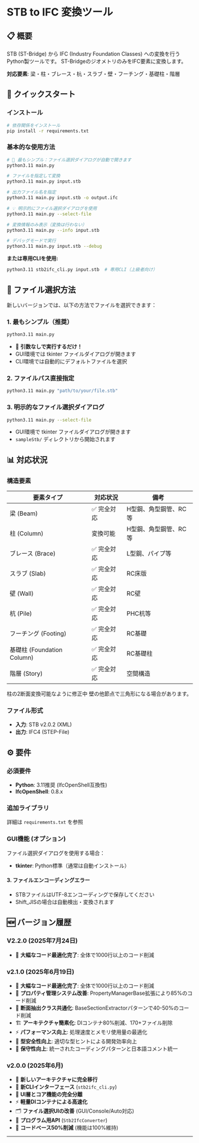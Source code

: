 # STB to IFC 変換ツール

## 📋 概要

STB (ST-Bridge) から IFC (Industry Foundation Classes) への変換を行うPython製ツールです。
ST-BridgeのジオメトリのみをIFC要素に変換します。

**対応要素**: 梁・柱・ブレース・杭・スラブ・壁・フーチング・基礎柱・階層

## 🚀 クイックスタート

### インストール

```bash
# 依存関係をインストール
pip install -r requirements.txt
```

### 基本的な使用方法

```bash
# 🚀 最もシンプル：ファイル選択ダイアログが自動で開きます
python3.11 main.py

# ファイルを指定して変換
python3.11 main.py input.stb

# 出力ファイル名を指定
python3.11 main.py input.stb -o output.ifc

# 💡 明示的にファイル選択ダイアログを使用
python3.11 main.py --select-file

# 変換情報のみ表示（変換は行わない）
python3.11 main.py --info input.stb

# デバッグモードで実行
python3.11 main.py input.stb --debug
```

**または専用CLIを使用:**

```bash
python3.11 stb2ifc_cli.py input.stb  # 専用CLI（上級者向け）
```

## 📂 ファイル選択方法

新しいバージョンでは、以下の方法でファイルを選択できます：

### 1. **最もシンプル（推奨）**

```bash
python3.11 main.py
```

- 🚀 **引数なしで実行するだけ！**
- GUI環境では tkinter ファイルダイアログが開きます
- CLI環境では自動的にデフォルトファイルを選択

### 2. **ファイルパス直接指定**

```bash
python3.11 main.py "path/to/your/file.stb"
```

### 3. **明示的なファイル選択ダイアログ**

```bash
python3.11 main.py --select-file
```

- GUI環境で tkinter ファイルダイアログが開きます
- `sampleStb/` ディレクトリから開始されます

## 📊 対応状況

### 構造要素

| 要素タイプ | 対応状況 | 備考 |
|------------|----------|------|
| 梁 (Beam) | ✅ 完全対応 | H型鋼、角型鋼管、RC等 |
| 柱 (Column) |  変換可能 | H型鋼、角型鋼管、RC等 |
| ブレース (Brace) | ✅ 完全対応 | L型鋼、パイプ等 |
| スラブ (Slab) | ✅ 完全対応 | RC床版 |
| 壁 (Wall) | ✅ 完全対応 | RC壁 |
| 杭 (Pile) | ✅ 完全対応 | PHC杭等 |
| フーチング (Footing) | ✅ 完全対応 | RC基礎 |
| 基礎柱 (Foundation Column) | ✅ 完全対応 | RC基礎柱 |
| 階層 (Story) | ✅ 完全対応 | 空間構造 |

柱の2断面変換可能なように修正中
壁の他節点で三角形になる場合があります。

### ファイル形式

- **入力**: STB v2.0.2 (XML)
- **出力**: IFC4 (STEP-File)

## ⚙️ 要件

### 必須要件

- **Python**: 3.11推奨 (IfcOpenShell互換性)
- **IfcOpenShell**: 0.8.x

### 追加ライブラリ

詳細は `requirements.txt` を参照

### GUI機能 (オプション)

ファイル選択ダイアログを使用する場合：

- **tkinter**: Python標準（通常は自動インストール）


#### 3. ファイルエンコーディングエラー

- STBファイルはUTF-8エンコーディングで保存してください
- Shift_JISの場合は自動検出・変換されます


## 🆕 バージョン履歴

### V2.2.0 (2025年7月24日)

- 🚀 **大幅なコード最適化完了**: 全体で1000行以上のコード削減

### v2.1.0 (2025年6月19日)

- 🚀 **大幅なコード最適化完了**: 全体で1000行以上のコード削減
- 🔧 **プロパティ管理システム改善**: PropertyManagerBase拡張により85%のコード削減
- 📐 **断面抽出クラス共通化**: BaseSectionExtractorパターンで40-50%のコード削減
- 🏗️ **アーキテクチャ簡素化**: DIコンテナ80%削減、170+ファイル削除
- ⚡ **パフォーマンス向上**: 処理速度とメモリ使用量の最適化
- 🎯 **型安全性向上**: 適切な型ヒントによる開発効率向上
- 🧹 **保守性向上**: 統一されたコーディングパターンと日本語コメント統一

### v2.0.0 (2025年6月)

- 🎉 **新しいアーキテクチャに完全移行**
- 🚀 **新CLIインターフェース** (`stb2ifc_cli.py`)
- 🎨 **UI層とコア機能の完全分離**
- ⚡ **軽量DIコンテナによる高速化**
- 🗂 **ファイル選択UIの改善** (GUI/Console/Auto対応)
- 📱 **プログラム用API** (`Stb2IfcConverter`)
- 🧹 **コードベース50%削減** (機能は100%維持)

---
